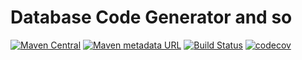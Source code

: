 # Database Code Generator and so 


[![Maven Central](https://img.shields.io/maven-central/v/com.github.yujiaao/c-tools.svg)](http://search.maven.org/#search%7Cga%7C1%7Cc-tools)
[![Maven metadata URL](https://img.shields.io/maven-metadata/v/https/oss.sonatype.org/content/repositories/releases/com/github/yujiaao/c-tools/maven-metadata.xml.svg)](https://oss.sonatype.org/content/repositories/snapshots/com/github/yujiaao/c-tools)
[![Build Status](https://travis-ci.com/yujiaao/c-tools.svg?branch=master)](https://travis-ci.com/yujiaao/c-tools)
[![codecov](https://codecov.io/gh/yujiaao/c-tools/branch/master/graph/badge.svg?token=NIRX0PUZ2A)](https://codecov.io/gh/yujiaao/c-tools)

